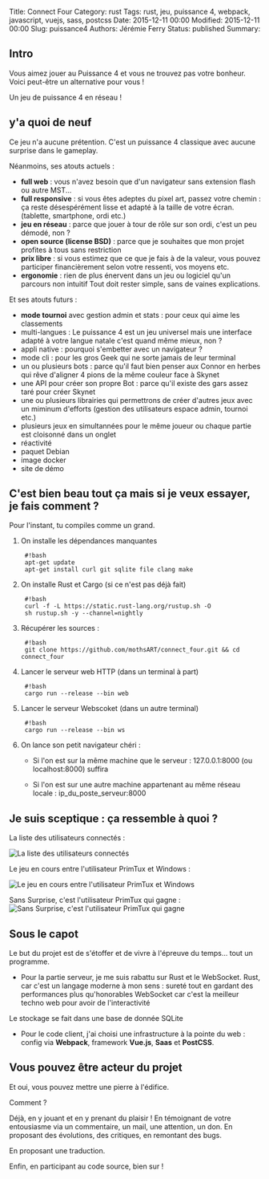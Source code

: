 Title: Connect Four
Category: rust
Tags: rust, jeu, puissance 4, webpack, javascript, vuejs, sass, postcss 
Date: 2015-12-11 00:00
Modified: 2015-12-11 00:00
Slug: puissance4
Authors: Jérémie Ferry
Status: published
Summary:

## Intro

Vous aimez jouer au Puissance 4 et vous ne trouvez pas votre bonheur.
Voici peut-être un alternative pour vous !

Un jeu de puissance 4 en réseau !

## y'a quoi de neuf

Ce jeu n'a aucune prétention. C'est un puissance 4 classique avec aucune surprise dans le gameplay.

Néanmoins, ses atouts actuels :

- **full web** : vous n'avez besoin que d'un navigateur sans extension flash ou autre MST...
- **full responsive** : si vous êtes adeptes du pixel art, passez votre chemin : 
ça reste désespérément lisse et adapté à la taille de votre écran. (tablette, smartphone, ordi etc.)
- **jeu en réseau** : parce que jouer à tour de rôle sur son ordi, c'est un peu démodé, non ?
- **open source (license BSD)** : parce que je souhaites que mon projet profites à tous sans restriction
- **prix libre** : si vous estimez que ce que je fais à de la valeur, vous pouvez participer financièrement selon votre ressenti, vos moyens etc.
- **ergonomie** : rien de plus énervent dans un jeu ou logiciel qu'un parcours non intuitif
Tout doit rester simple, sans de vaines explications.

Et ses atouts futurs :

- **mode tournoi** avec gestion admin et stats : pour ceux qui aime les classements
- multi-langues : Le puissance 4 est un jeu universel mais une interface adapté à votre langue natale c'est quand même mieux, non ?
- appli native : pourquoi s'embetter avec un navigateur ?
- mode cli : pour les gros Geek qui ne sorte jamais de leur terminal
- un ou plusieurs bots : parce qu'il faut bien penser aux Connor en herbes qui rêve d'aligner 4 pions de la même couleur face à Skynet
- une API pour créer son propre Bot : parce qu'il existe des gars assez taré pour créer Skynet
- une ou plusieurs librairies qui permettrons de créer d'autres jeux avec un miminum d'efforts (gestion des utilisateurs espace admin, tournoi etc.)
- plusieurs jeux en simultannées pour le même joueur ou chaque partie est cloisonné dans un onglet
- réactivité
- paquet Debian
- image docker
- site de démo

## C'est bien beau tout ça mais si je veux essayer, je fais comment ?

Pour l'instant, tu compiles comme un grand.

1. On installe les dépendances manquantes

        #!bash
        apt-get update
        apt-get install curl git sqlite file clang make
 
2. On installe Rust et Cargo (si ce n'est pas déjà fait)

        #!bash
        curl -f -L https://static.rust-lang.org/rustup.sh -O
        sh rustup.sh -y --channel=nightly

3. Récupérer les sources :

        #!bash
        git clone https://github.com/mothsART/connect_four.git && cd connect_four

4. Lancer le serveur web HTTP (dans un terminal à part)

        #!bash
        cargo run --release --bin web

5. Lancer le serveur Webscoket (dans un autre terminal)

        #!bash
        cargo run --release --bin ws

6. On lance son petit navigateur chéri :

    * Si l'on est sur la même machine que le serveur : 127.0.0.1:8000 (ou localhost:8000) suffira
    
    * Si l'on est sur une autre machine appartenant au même réseau locale : ip_du_poste_serveur:8000

## Je suis sceptique : ça ressemble à quoi ?

La liste des utilisateurs connectés :

![La liste des utilisateurs connectés](static/images/connect_four/user_list.png)

Le jeu en cours entre l'utilisateur PrimTux et Windows :

![Le jeu en cours entre l'utilisateur PrimTux et Windows](static/images/connect_four/game_in_progress.png)

Sans Surprise, c'est l'utilisateur PrimTux qui gagne : 
![Sans Surprise, c'est l'utilisateur PrimTux qui gagne](static/images/connect_four/win.png)

## Sous le capot

Le but du projet est de s'étoffer et de vivre à l'épreuve du temps... tout un programme.

* Pour la partie serveur, je me suis rabattu sur Rust et le WebSocket.
Rust, car c'est un langage moderne à mon sens : sureté tout en gardant des performances plus qu'honorables
WebSocket car c'est la meilleur techno web pour avoir de l'interactivité 

Le stockage se fait dans une base de donnée SQLite

* Pour le code client, j'ai choisi une infrastructure à la pointe du web : config via **Webpack**, framework **Vue.js**, **Saas** et **PostCSS**.

## Vous pouvez être acteur du projet

Et oui, vous pouvez mettre une pierre à l'édifice.

Comment ? 

Déjà, en y jouant et en y prenant du plaisir !
En témoignant de votre entousiasme via un commentaire, un mail, une attention, un don.
En proposant des évolutions, des critiques, en remontant des bugs.

En proposant une traduction.

Enfin, en participant au code source, bien sur !

